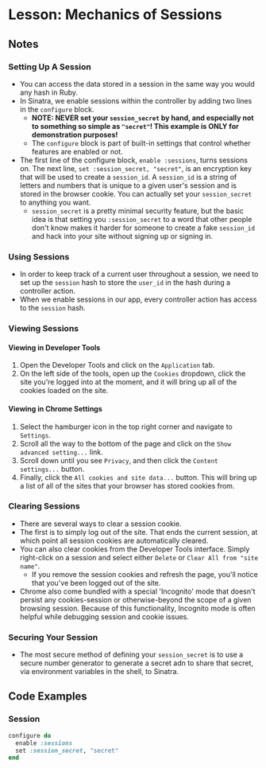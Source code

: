 # Lesson: Mechanics of Sessions

## Notes

### Setting Up A Session

- You can access the data stored in a session in the same way you would any hash in Ruby.
- In Sinatra, we enable sessions within the controller by adding two lines in the `configure` block.
  - **NOTE: NEVER set your `session_secret` by hand, and especially not to something so simple as `"secret"`! This example is ONLY for demonstration purposes!**
  - The `configure` block is part of built-in settings that control whether features are enabled or not.
- The first line of the configure block, `enable :sessions`, turns sessions on. The next line, `set :session_secret, "secret"`, is an encryption key that will be used to create a `session_id`. A `session_id` is a string of letters and numbers that is unique to a given user's session and is stored in the browser cookie. You can actually set your `session_secret` to anything you want.
  - `session_secret` is a pretty minimal security feature, but the basic idea is that setting you `:session_secret` to a word that other people don't know makes it harder for someone to create a fake `session_id` and hack into your site without signing up or signing in.

### Using Sessions

- In order to keep track of a current user throughout a session, we need to set up the `session` hash to store the `user_id` in the hash during a controller action.
- When we enable sessions in our app, every controller action has access to the `session` hash.

### Viewing Sessions

#### Viewing in Developer Tools

1. Open the Developer Tools and click on the `Application` tab.
2. On the left side of the tools, open up the `Cookies` dropdown, click the site you're logged into at the moment, and it will bring up all of the cookies loaded on the site.

#### Viewing in Chrome Settings

1. Select the hamburger icon in the top right corner and navigate to `Settings`.
2. Scroll all the way to the bottom of the page and click on the `Show advanced setting...` link.
3. Scroll down until you see `Privacy`, and then click the `Content settings...` button.
4. Finally, click the `All cookies and site data...` button. This will bring up a list of all of the sites that your browser has stored cookies from.

### Clearing Sessions

- There are several ways to clear a session cookie.
- The first is to simply log out of the site. That ends the current session, at which point all session cookies are automatically cleared.
- You can also clear cookies from the Developer Tools interface. Simply right-click on a session and select either `Delete` or `Clear All from "site name"`.
  - If you remove the session cookies and refresh the page, you'll notice that you've been logged out of the site.
- Chrome also come bundled with a special 'Incognito' mode that doesn't persist any cookies-session or otherwise-beyond the scope of a given browsing session. Because of this functionality, Incognito mode is often helpful while debugging session and cookie issues.

### Securing Your Session

- The most secure method of defining your `session_secret` is to use a secure number generator to generate a secret adn to share that secret, via environment variables in the shell, to Sinatra.

## Code Examples

### Session

```ruby
configure do
  enable :sessions
  set :session_secret, "secret"
end
```